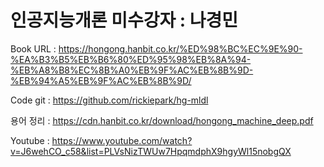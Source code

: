 # 인공지능개론 미수강자 : 나경민

Book URL : https://hongong.hanbit.co.kr/%ED%98%BC%EC%9E%90-%EA%B3%B5%EB%B6%80%ED%95%98%EB%8A%94-%EB%A8%B8%EC%8B%A0%EB%9F%AC%EB%8B%9D-%EB%94%A5%EB%9F%AC%EB%8B%9D/

Code git : https://github.com/rickiepark/hg-mldl

용어 정리 : https://cdn.hanbit.co.kr/download/hongong_machine_deep.pdf

Youtube : https://www.youtube.com/watch?v=J6wehCO_c58&list=PLVsNizTWUw7HpqmdphX9hgyWl15nobgQX
